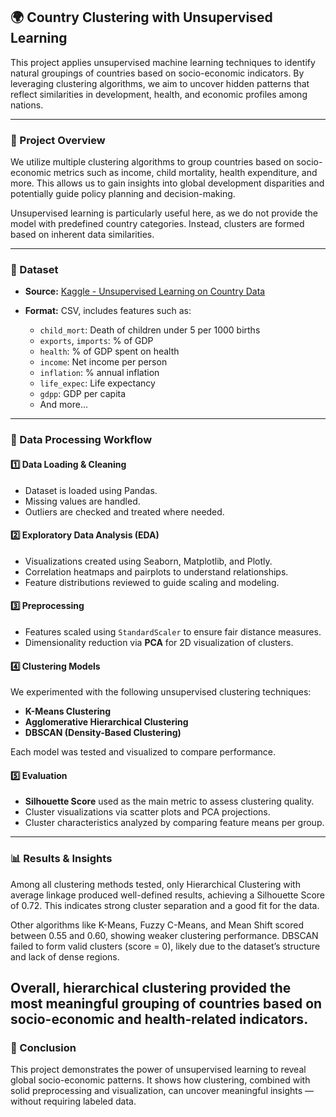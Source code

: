## 🌍 Country Clustering with Unsupervised Learning

This project applies unsupervised machine learning techniques to identify natural groupings of countries based on socio-economic indicators. By leveraging clustering algorithms, we aim to uncover hidden patterns that reflect similarities in development, health, and economic profiles among nations.

---

### 📝 Project Overview

We utilize multiple clustering algorithms to group countries based on socio-economic metrics such as income, child mortality, health expenditure, and more. This allows us to gain insights into global development disparities and potentially guide policy planning and decision-making.

Unsupervised learning is particularly useful here, as we do not provide the model with predefined country categories. Instead, clusters are formed based on inherent data similarities.

---

### 📂 Dataset

* **Source:** [Kaggle - Unsupervised Learning on Country Data](https://www.kaggle.com/datasets/rohan0301/unsupervised-learning-on-country-data)
* **Format:** CSV, includes features such as:

  * `child_mort`: Death of children under 5 per 1000 births
  * `exports`, `imports`: % of GDP
  * `health`: % of GDP spent on health
  * `income`: Net income per person
  * `inflation`: % annual inflation
  * `life_expec`: Life expectancy
  * `gdpp`: GDP per capita
  * And more...

---

### 🔄 Data Processing Workflow

#### 1️⃣ Data Loading & Cleaning

* Dataset is loaded using Pandas.
* Missing values are handled.
* Outliers are checked and treated where needed.

#### 2️⃣ Exploratory Data Analysis (EDA)

* Visualizations created using Seaborn, Matplotlib, and Plotly.
* Correlation heatmaps and pairplots to understand relationships.
* Feature distributions reviewed to guide scaling and modeling.

#### 3️⃣ Preprocessing

* Features scaled using `StandardScaler` to ensure fair distance measures.
* Dimensionality reduction via **PCA** for 2D visualization of clusters.

#### 4️⃣ Clustering Models

We experimented with the following unsupervised clustering techniques:

* **K-Means Clustering**
* **Agglomerative Hierarchical Clustering**
* **DBSCAN (Density-Based Clustering)**

Each model was tested and visualized to compare performance.

#### 5️⃣ Evaluation

* **Silhouette Score** used as the main metric to assess clustering quality.
* Cluster visualizations via scatter plots and PCA projections.
* Cluster characteristics analyzed by comparing feature means per group.

---

### 📊 Results & Insights

Among all clustering methods tested, only Hierarchical Clustering with average linkage produced well-defined results, achieving a Silhouette Score of 0.72. This indicates strong cluster separation and a good fit for the data.

Other algorithms like K-Means, Fuzzy C-Means, and Mean Shift scored between 0.55 and 0.60, showing weaker clustering performance.
DBSCAN failed to form valid clusters (score = 0), likely due to the dataset’s structure and lack of dense regions.

Overall, hierarchical clustering provided the most meaningful grouping of countries based on socio-economic and health-related indicators.
---


### 📌 Conclusion

This project demonstrates the power of unsupervised learning to reveal global socio-economic patterns. It shows how clustering, combined with solid preprocessing and visualization, can uncover meaningful insights — without requiring labeled data.
